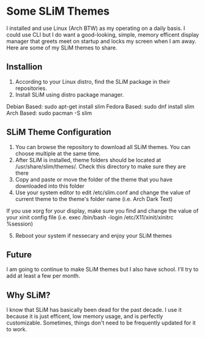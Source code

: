 # Some SLiM Themes

I installed and use Linux (Arch BTW) as my operating on a daily basis. I could use CLI but I do want a good-looking, simple, memory efficent display manager that greets meet on startup and locks my screen when I am away. Here are some of my SLiM themes to share.

## Installion

1. According to your Linux distro, find the SLiM package in their repositories.
2. Install SLiM using distro package manager.

Debian Based: sudo apt-get install slim
Fedora Based: sudo dnf install slim
Arch Based: sudo pacman -S slim

## SLiM Theme Configuration

1. You can browse the repository to download all SLiM themes. You can choose multiple at the same time.
2. After SLiM is installed, theme folders should be located at /usr/share/slim/themes/. Check this directory to make sure they are there
3. Copy and paste or move the folder of the theme that you have downloaded into this folder
4. Use your system editor to edit /etc/slim.conf and change the value of current theme to the theme's folder name (i.e. Arch Dark Text)

If you use xorg for your display, make sure you find and change the value of your xinit config file (i.e. exec /bin/bash -login /etc/X11/xinit/xinitrc %session)

5. Reboot your system if nessecary and enjoy your SLiM themes

## Future

I am going to continue to make SLiM themes but I also have school. I'll try to add at least a few per month. 

## Why SLiM?

I know that SLiM has basically been dead for the past decade. I use it because it is just efficent, low memory usage, and is perfectly customizable. Sometimes, things don't need to be frequently updated for it to work.
